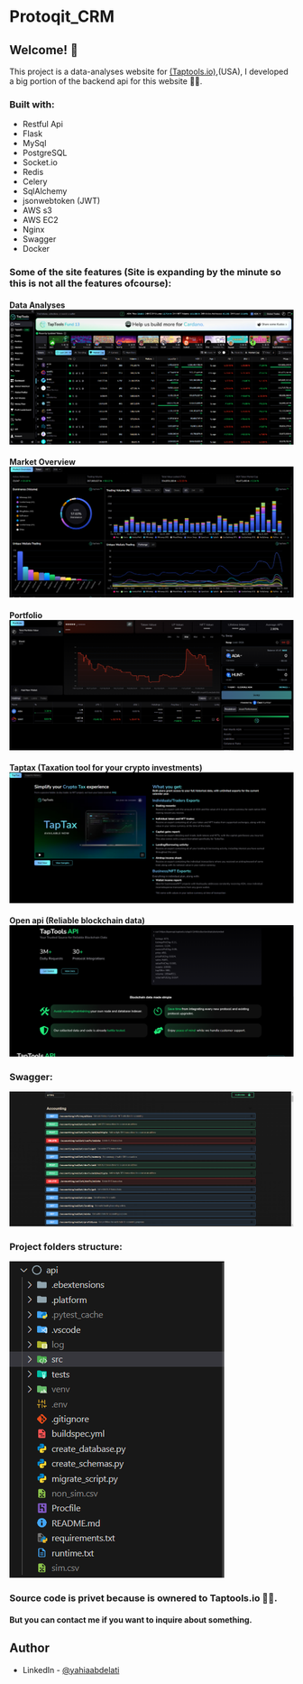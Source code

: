 
#                                                                                   Protoqit_CRM
## Welcome! 👋
This project is a data-analyses website for [(Taptools.io)](https://www.taptools.io/),(USA),
I developed a big portion of the backend api for this website 👨‍💻.

### Built with:
<ul>
<li>Restful Api</li>
<li>Flask</li>
<li class="has-line-data" data-line-start="18" data-line-end="19">MySql</li>
<li class="has-line-data" data-line-start="18" data-line-end="19">PostgreSQL</li>
<li class="has-line-data" data-line-start="18" data-line-end="19">Socket.io</li>
<li class="has-line-data" data-line-start="18" data-line-end="19">Redis</li>
<li class="has-line-data" data-line-start="18" data-line-end="19">Celery</li>
<li class="has-line-data" data-line-start="18" data-line-end="19">SqlAlchemy</li>
<li class="has-line-data" data-line-start="19" data-line-end="20">jsonwebtoken (JWT)</li>
<li class="has-line-data" data-line-start="21" data-line-end="18">AWS s3</li>
<li class="has-line-data" data-line-start="22" data-line-end="19">AWS EC2</li>
<li class="has-line-data" data-line-start="23" data-line-end="20">Nginx</li>
<li class="has-line-data" data-line-start="24" data-line-end="21">Swagger</li>
<li class="has-line-data" data-line-start="25" data-line-end="22">Docker</li>
</ul>

### Some of the site features (Site is expanding by the minute so this is not all the features ofcourse):
#### Data Analyses ![UI](./design/Taptools-Homepage.png)
#### Market Overview ![UI](./design/market-overview.png)
#### Portfolio ![UI](./design/portfolio.png)
#### Taptax (Taxation tool for your crypto investments) ![UI](./design/taptax.png)
#### Open api (Reliable blockchain data) ![UI](./design/open-api.png)

### Swagger:
![swagger](./design/Protoqit-CRM-Swagger.png)

### Project folders structure:
![folders_structure](./design/Protoqit-CRM-folders_structure.png)

### Source code is privet because is ownered to Taptools.io 🤷‍♂️.
#### But you can contact me if you want to inquire about something.
## Author
- LinkedIn - [@yahiaabdelati](https://www.linkedin.com/in/yahiaabdelati/)